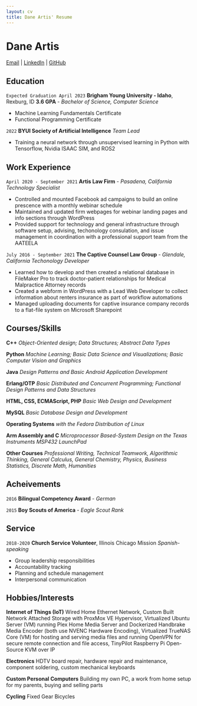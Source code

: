 ```yaml
---
layout: cv
title: Dane Artis' Resume
---
```

# Dane Artis

<div id="webaddress">
  <a href="mailto:art16002@byui.edu">Email</a>
| <a href="https://www.linkedin.com/in/dane-artis/">LinkedIn</a>
| <a href="https://github.com/Dartis4">GitHub</a>
</div>

## Education

`Expected Graduation April 2023`
__Brigham Young University - Idaho__, Rexburg, ID
__3.6 GPA__ - _Bachelor of Science, Computer Science_

- Machine Learning Fundamentals Certificate
- Functional Programming Certificate

`2022`
__BYUI Society of Artificial Intelligence__
_Team Lead_

- Training a neural network through unsupervised learning in Python with Tensorflow, Nvidia ISAAC SIM, and ROS2

## Work Experience

`April 2020 - September 2021`
__Artis Law Firm__ - _Pasadena, California_
_Technology Specialist_

- Controlled and mounted Facebook ad campaigns to build an online prescence with a monthly webinar schedule
- Maintained and updated firm webpages for webinar landing pages and info sections through WordPress
- Provided support for technology and general infrastructure through software setup, advising, techonology consulation, and issue management in coordination with a professional support team from the AATEELA

`July 2016 - September 2021`
__The Captive Counsel Law Group__ - _Glendale, California_
_Techonology Developer_

- Learned how to develop and then created a relational database in FileMaker Pro to track doctor-patient relationships for Medical Malpractice Attorney records
- Created a webform in WordPress with a Lead Web Developer to collect information about renters insurance as part of workflow automations
- Managed uploading documents for captive insurance company records to a flat-file system on Microsoft Sharepoint

## Courses/Skills

__C++__
_Object-Oriented design; Data Structures; Abstract Data Types_

__Python__
_Machine Learning; Basic Data Science and Visualizations; Basic Computer Vision and Graphics_

__Java__
_Design Patterns and Basic Android Application Development_

__Erlang/OTP__
_Basic Distributed and Concurrent Programming; Functional Design Patterns and Data Structures_

__HTML, CSS, ECMAScript, PHP__
_Basic Web Design and Development_

__MySQL__
_Basic Database Design and Development_

__Operating Systems__
_with the Fedora Distribution of Linux_

__Arm Assembly and C__
_Microprocessor Based-System Design on the Texas Instruments MSP432 LaunchPad_

__Other Courses__
_Professional Writing, Technical Teamwork, Algorithmic Thinking, General Calculus, General Chemistry, Physics, Business Statistics, Discrete Math, Humanities_

## Acheivements

`2016`
__Bilingual Competency Award__ - _German_

`2015`
__Boy Scouts of America__ - _Eagle Scout Rank_

## Service

`2018-2020`
__Church Service Volunteer__, Illinois Chicago Mission
_Spanish-speaking_

- Group leadership responsibilities
- Accountability tracking
- Planning and schedule management
- Interpersonal communication

## Hobbies/Interests

__Internet of Things (IoT)__
Wired Home Ethernet Network, Custom Built Network Attached Storage with ProxMox VE Hypervisor, Virtualized Ubuntu Server (VM) running Plex Home Media Server and Dockerized Handbrake Media Encoder (both use NVENC Hardware Encoding), Virtualized TrueNAS Core (VM) for hosting and serving media files and running OpenVPN for secure remote connection and file access, TinyPilot Raspberry Pi Open-Source KVM over IP

__Electronics__
HDTV board repair, hardware repair and maintenance, component soldering, custom mechanical keyboards

__Custom Personal Computers__
Building my own PC, a work from home setup for my parents, buying and selling parts

__Cycling__
Fixed Gear Bicycles

<!-- ### Footer

Last updated: February 2022 -->
